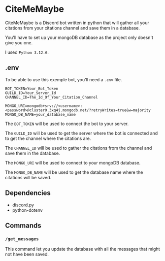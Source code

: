 # CiteMeMaybe
CiteMeMaybe is a Discord bot written in python that will gather all your citations from your citations channel and save them in a database.

You'll have to set up your mongoDB database as the project only doesn't give you one.

I used `Python 3.12.6`.

## .env
To be able to use this exemple bot, you'll need a `.env` file.
```env
BOT_TOKEN=Your_Bot_Token
GUILD_ID=Your_Server_Id
CHANNEL_ID=The_Id_Of_Your_Citation_Channel

MONGO_URI=mongodb+srv://<username>:<password>@cluster0.3xq4j.mongodb.net/?retryWrites=true&w=majority
MONGO_DB_NAME=your_database_name
```
The `BOT_TOKEN` will be used to connect the bot to your server.

The `GUILD_ID` will be used to get the server where the bot is connected and to get the channel where the citations are.

The `CHANNEL_ID` will be used to gather the citations from the channel and save them in the database.

The `MONGO_URI` will be used to connect to your mongoDB database.

The `MONGO_DB_NAME` will be used to get the database name where the citations will be saved.

## Dependencies
- discord.py
- python-dotenv

## Commands
### `/get_messages`
This command let you update the database with all the messages that might not have been saved.